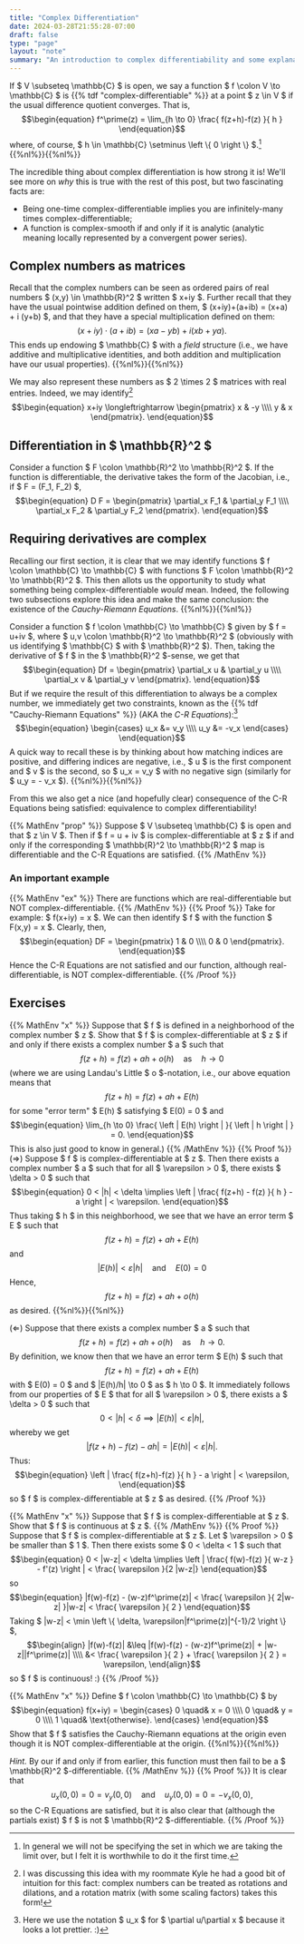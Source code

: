 ```yaml
---
title: "Complex Differentiation"
date: 2024-03-28T21:55:28-07:00
draft: false
type: "page"
layout: "note"
summary: "An introduction to complex differentiability and some explanation for why it's so strong."
---
```


If $ V \subseteq \mathbb{C} $ is open, we say a function $ f \colon V \to \mathbb{C} $ is {{% tdf "complex-differentiable" %}}  at a point $ z \in V $ if the usual difference quotient converges. That is, 
$$\begin{equation}
    f^\prime(z) = \lim_{h \to 0} \frac{ f(z+h)-f(z) }{ h }
\end{equation}$$
where, of course, $ h \in \mathbb{C} \setminus \left \\{  0 \right \\} $.[^domain of limit]
{{%nl%}}{{%nl%}}

The incredible thing about complex differentiation is how strong it is! 
We'll see more on _why_ this is true with the rest of this post, but two fascinating facts are:
- Being one-time complex-differentiable implies you are infinitely-many times complex-differentiable;
- A function is complex-smooth if and only if it is analytic (analytic meaning locally represented by a convergent power series).


## Complex numbers as matrices
Recall that the complex numbers can be seen as ordered pairs of real numbers $ (x,y) \in \mathbb{R}^2 $ written $ x+iy $.
Further recall that they have the usual pointwise addition defined on them, $ (x+iy)+(a+ib) = (x+a) + i (y+b) $, and that they have a special multiplication defined on them: 
$$\begin{equation}
    (x+iy) \cdot (a+ib) = (xa - yb) + i (xb + ya).
\end{equation}$$
This ends up endowing $ \mathbb{C} $ with a _field_ structure (i.e., we have additive and multiplicative identities, and both addition and multiplication have our usual properties).
{{%nl%}}{{%nl%}}

We may also represent these numbers as $ 2 \times 2 $ matrices with real entries.
Indeed, we may identify[^kyle]
$$\begin{equation}
    x+iy \longleftrightarrow
    \begin{pmatrix}
    x & -y \\\\
    y & x
    \end{pmatrix}.
\end{equation}$$

## Differentiation in $ \mathbb{R}^2 $
Consider a function $ F \colon \mathbb{R}^2 \to \mathbb{R}^2 $.
If the function is differentiable, the derivative takes the form of the Jacobian, i.e., if $ F = (F_1, F_2) $, 
$$\begin{equation}
    D F = 
    \begin{pmatrix}
    \partial_x F_1 & \partial_y F_1 \\\\
    \partial_x F_2 & \partial_y F_2 
    \end{pmatrix}.
\end{equation}$$

## Requiring derivatives are complex
Recalling our first section, it is clear that we may identify functions $ f \colon \mathbb{C} \to \mathbb{C} $ with functions $ F \colon \mathbb{R}^2 \to \mathbb{R}^2 $.
This then allots us the opportunity to study what something being complex-differentiable _would_ mean.
Indeed, the following two subsections explore this idea and make the same conclusion: the existence of the _Cauchy-Riemann Equations_.
{{%nl%}}{{%nl%}}

Consider a function $ f \colon \mathbb{C} \to \mathbb{C} $ given by $ f = u+iv $, where $ u,v \colon \mathbb{R}^2 \to \mathbb{R}^2 $ (obviously with us identifying $ \mathbb{C} $ with $ \mathbb{R}^2 $).
Then, taking the derivative of $ f $ in the $ \mathbb{R}^2 $-sense, we get that 
$$\begin{equation}
    Df = 
    \begin{pmatrix}
    \partial_x u & \partial_y u \\\\
    \partial_x v & \partial_y v
    \end{pmatrix}.
\end{equation}$$
But if we require the result of this differentiation to always be a complex number, we immediately get two constraints, known as the {{% tdf "Cauchy-Riemann Equations" %}} (AKA the _C-R Equations_):[^partial notation]
$$\begin{equation}
    \begin{cases}
    u_x &= v_y \\\\
    u_y &= -v_x
    \end{cases}
\end{equation}$$
A quick way to recall these is by thinking about how matching indices are positive, and differing indices are negative, i.e., $ u $ is the first component and $ v $ is the second, so $ u_x = v_y $ with no negative sign (similarly for $ u_y = - v_x $).
{{%nl%}}{{%nl%}}

From this we also get a nice (and hopefully clear) consequence of the C-R Equations being satisfied: equivalence to complex differentiability!

{{% MathEnv "prop" %}}
Suppose $ V \subseteq \mathbb{C} $ is open and that $ z \in V $. 
Then if $ f = u + iv $ is complex-differentiable at $ z $ if and only if the corresponding $ \mathbb{R}^2 \to \mathbb{R}^2 $ map is differentiable and the C-R Equations are satisfied.
{{% /MathEnv %}}


### An important example
{{% MathEnv "ex" %}}
There are functions which are real-differentiable but NOT complex-differentiable.
{{% /MathEnv %}}
{{% Proof %}}
Take for example: $ f(x+iy) = x $. We can then identify $ f $ with the function $ F(x,y) = x $. Clearly, then, 
$$\begin{equation}
    DF = 
    \begin{pmatrix}
    1 & 0 \\\\
    0 & 0
    \end{pmatrix}.
\end{equation}$$
Hence the C-R Equations are not satisfied and our function, although real-differentiable, is NOT complex-differentiable.
{{% /Proof %}}

## Exercises
{{% MathEnv "x" %}}
Suppose that $ f $ is defined in a neighborhood of the complex number $ z $.
Show that $ f $ is complex-differentiable at $ z $ if and only if there exists a complex number $ a $ such that 
$$\begin{equation}
    f(z+h) = f(z) + ah + o(h) \quad \text{as} \quad h \to 0
\end{equation}$$
(where we are using Landau's Little $ o $-notation, i.e., our above equation means that 
$$\begin{equation}
    f(z+h) = f(z) + ah + E(h)
\end{equation}$$
for some "error term" $ E(h) $ satisfying $ E(0) = 0 $ and 
$$\begin{equation}
    \lim_{h \to 0} \frac{ \left | E(h) \right |  }{ \left | h \right |  } = 0.
\end{equation}$$
This is also just good to know in general.)
{{% /MathEnv %}}
{{% Proof %}}
($\Rightarrow$) 
Suppose $ f $ is complex-differentiable at $ z $. 
Then there exists a complex number $ a $ such that for all $ \varepsilon > 0 $, there exists $ \delta > 0 $ such that 
$$\begin{equation}
0 < |h| < \delta \implies \left | \frac{ f(z+h) - f(z) }{ h } - a \right | < \varepsilon.
\end{equation}$$
Thus taking $ h $ in this neighborhood, we see that we have an error term $ E $ such that
$$\begin{equation}
    f(z+h) = f(z) + ah + E(h)
\end{equation}$$
and
$$\begin{equation}
    |E(h)| < \varepsilon |h| \quad \text{and} \quad E(0) = 0 
\end{equation}$$
Hence, 
$$\begin{equation}
    f(z+h) = f(z) + ah + o(h)
\end{equation}$$
as desired.
{{%nl%}}{{%nl%}}

($\Leftarrow$)
Suppose that there exists a complex number $ a $ such that 
$$\begin{equation}
    f(z+h) = f(z) + ah + o(h) \quad \text{as} \quad h \to 0.
\end{equation}$$
By definition, we know then that we have an error term $ E(h) $ such that 
$$\begin{equation}
    f(z+h) = f(z) + ah + E(h)
\end{equation}$$
with $ E(0) = 0 $ and $ |E(h)/h| \to 0 $ as $ h \to 0 $.
It immediately follows from our properties of $ E $ that for all $ \varepsilon > 0  $, there exists a $ \delta > 0 $ such that 
$$\begin{equation}
    0 < |h| < \delta \implies |E(h)| < \varepsilon |h|,
\end{equation}$$
whereby we get 
$$\begin{equation}
    |f(z+h) - f(z) - ah| = |E(h)| < \varepsilon |h|.
\end{equation}$$
Thus: 
$$\begin{equation}
    \left | \frac{ f(z+h)-f(z) }{ h } - a \right | < \varepsilon,
\end{equation}$$
so $ f $ is complex-differentiable at $ z $ as desired.
{{% /Proof %}}

{{% MathEnv "x" %}}
Suppose that $ f $ is complex-differentiable at $ z $. Show that $ f $ is continuous at $ z $.
{{% /MathEnv %}}
{{% Proof %}}
Suppose that $ f $ is complex-differentiable at $ z $.
Let $ \varepsilon > 0 $ be smaller than $ 1 $. 
Then there exists some $ 0 < \delta < 1 $ such that 
$$\begin{equation}
    0 < |w-z| < \delta \implies \left | \frac{ f(w)-f(z) }{ w-z } - f'(z) \right | < \frac{ \varepsilon }{2 |w-z|}
\end{equation}$$
so 
$$\begin{equation}
|f(w)-f(z) - (w-z)f^\prime(z)| < \frac{ \varepsilon }{ 2|w-z| }|w-z| < \frac{ \varepsilon }{ 2 }
\end{equation}$$
Taking $ |w-z| < \min \left \\{ \delta, \varepsilon|f^\prime(z)|^{-1}/2 \right \\}  $, 
$$\begin{align}
|f(w)-f(z)| &\leq |f(w)-f(z) - (w-z)f^\prime(z)| + |w-z||f^\prime(z)| \\\\
&< \frac{ \varepsilon }{ 2 } + \frac{ \varepsilon }{ 2 } = \varepsilon,
\end{align}$$
so $ f $ is continuous! :) 
{{% /Proof %}}


{{% MathEnv "x" %}}
Define $ f \colon \mathbb{C} \to \mathbb{C} $ by 
$$\begin{equation}
    f(x+iy) = 
    \begin{cases}
    0 \quad& x = 0 \\\\
    0 \quad& y = 0 \\\\
    1 \quad& \text{otherwise}.
    \end{cases}
\end{equation}$$
Show that $ f $ satisfies the Cauchy-Riemann equations at the origin even though it is NOT complex-differentiable at the origin.
{{%nl%}}{{%nl%}}

_Hint._ By our if and only if from earlier, this function must then fail to be a $ \mathbb{R}^2 $-differentiable.
{{% /MathEnv %}}
{{% Proof %}}
It is clear that 
$$\begin{equation}
    u_x(0,0) = 0 = v_y(0,0) \quad \text{and} \quad u_y(0,0) = 0 = -v_x(0,0),
\end{equation}$$
so the C-R Equations are satisfied, but it is also clear that (although the partials exist) $ f $ is not $ \mathbb{R}^2 $-differentiable.
{{% /Proof %}}






[^domain of limit]: In general we will not be specifying the set in which we are taking the limit over, but I felt it is worthwhile to do it the first time.

[^kyle]: I was discussing this idea with my roommate Kyle he had a good bit of intuition for this fact: complex numbers can be treated as rotations and dilations, and a rotation matrix (with some scaling factors) takes this form!

[^partial notation]: Here we use the notation $ u_x $ for $ \partial u/\partial x $ because it looks a lot prettier. :)

